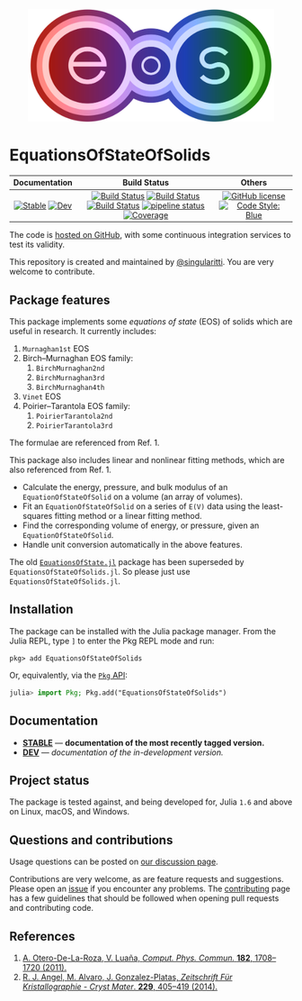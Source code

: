 <div align="center">
  <img src="https://raw.githubusercontent.com/MineralsCloud/EquationsOfStateOfSolids.jl/master/docs/src/assets/logo.png" height="200"><br>
</div>

# EquationsOfStateOfSolids

|                                 **Documentation**                                  |                                                                                                 **Build Status**                                                                                                 |                                        **Others**                                         |
| :--------------------------------------------------------------------------------: | :--------------------------------------------------------------------------------------------------------------------------------------------------------------------------------------------------------------: | :---------------------------------------------------------------------------------------: |
| [![Stable][docs-stable-img]][docs-stable-url] [![Dev][docs-dev-img]][docs-dev-url] | [![Build Status][gha-img]][gha-url] [![Build Status][appveyor-img]][appveyor-url] [![Build Status][cirrus-img]][cirrus-url] [![pipeline status][gitlab-img]][gitlab-url] [![Coverage][codecov-img]][codecov-url] | [![GitHub license][license-img]][license-url] [![Code Style: Blue][style-img]][style-url] |

[docs-stable-img]: https://img.shields.io/badge/docs-stable-blue.svg
[docs-stable-url]: https://singularitti.github.io/MyPkgTemplates.jl/stable
[docs-dev-img]: https://img.shields.io/badge/docs-dev-blue.svg
[docs-dev-url]: https://singularitti.github.io/MyPkgTemplates.jl/dev
[gha-img]: https://github.com/singularitti/MyPkgTemplates.jl/workflows/CI/badge.svg
[gha-url]: https://github.com/singularitti/MyPkgTemplates.jl/actions
[appveyor-img]: https://ci.appveyor.com/api/projects/status/github/singularitti/MyPkgTemplates.jl?svg=true
[appveyor-url]: https://ci.appveyor.com/project/singularitti/MyPkgTemplates-jl
[cirrus-img]: https://api.cirrus-ci.com/github/singularitti/MyPkgTemplates.jl.svg
[cirrus-url]: https://cirrus-ci.com/github/singularitti/MyPkgTemplates.jl
[gitlab-img]: https://gitlab.com/singularitti/MyPkgTemplates.jl/badges/master/pipeline.svg
[gitlab-url]: https://gitlab.com/singularitti/MyPkgTemplates.jl/-/pipelines
[codecov-img]: https://codecov.io/gh/singularitti/MyPkgTemplates.jl/branch/master/graph/badge.svg
[codecov-url]: https://codecov.io/gh/singularitti/MyPkgTemplates.jl
[license-img]: https://img.shields.io/github/license/singularitti/MyPkgTemplates.jl
[license-url]: https://github.com/singularitti/MyPkgTemplates.jl/blob/master/LICENSE
[style-img]: https://img.shields.io/badge/code%20style-blue-4495d1.svg
[style-url]: https://github.com/invenia/BlueStyle

The code is [hosted on GitHub](https://github.com/MineralsCloud/EquationsOfStateOfSolids.jl),
with some continuous integration services to test its validity.

This repository is created and maintained by [@singularitti](https://github.com/singularitti).
You are very welcome to contribute.

## Package features

This package implements some _equations of state_ (EOS) of solids which are
useful in research. It currently includes:

1. `Murnaghan1st` EOS
2. Birch–Murnaghan EOS family:
   1. `BirchMurnaghan2nd`
   2. `BirchMurnaghan3rd`
   3. `BirchMurnaghan4th`
3. `Vinet` EOS
4. Poirier–Tarantola EOS family:
   1. `PoirierTarantola2nd`
   2. `PoirierTarantola3rd`

The formulae are referenced from Ref. 1.

This package also includes linear and nonlinear fitting methods,
which are also referenced from Ref. 1.

- Calculate the energy, pressure, and bulk modulus of an `EquationOfStateOfSolid` on a
  volume (an array of volumes).
- Fit an `EquationOfStateOfSolid` on a series of ``E(V)`` data using the least-squares fitting
  method or a linear fitting method.
- Find the corresponding volume of energy, or pressure, given an `EquationOfStateOfSolid`.
- Handle unit conversion automatically in the above features.

The old [`EquationsOfState.jl`](https://github.com/MineralsCloud/EquationsOfState.jl)
package has been superseded by `EquationsOfStateOfSolids.jl`.
So please just use `EquationsOfStateOfSolids.jl`.

## Installation

The package can be installed with the Julia package manager.
From the Julia REPL, type `]` to enter the Pkg REPL mode and run:

```
pkg> add EquationsOfStateOfSolids
```

Or, equivalently, via the [`Pkg` API](https://pkgdocs.julialang.org/v1/getting-started/):

```julia
julia> import Pkg; Pkg.add("EquationsOfStateOfSolids")
```

## Documentation

- [**STABLE**][docs-stable-url] — **documentation of the most recently tagged version.**
- [**DEV**][docs-dev-url] — _documentation of the in-development version._

## Project status

The package is tested against, and being developed for, Julia `1.6` and above on Linux,
macOS, and Windows.

## Questions and contributions

Usage questions can be posted on [our discussion page][discussions-url].

Contributions are very welcome, as are feature requests and suggestions. Please open an
[issue][issues-url] if you encounter any problems. The [contributing](@ref) page has
a few guidelines that should be followed when opening pull requests and contributing code.

[discussions-url]: https://github.com/MineralsCloud/EquationsOfStateOfSolids.jl/discussions
[issues-url]: https://github.com/MineralsCloud/EquationsOfStateOfSolids.jl/issues
[contrib-url]: https://github.com/MineralsCloud/EquationsOfStateOfSolids.jl/discussions

## References

1. [A. Otero-De-La-Roza, V. Luaña, _Comput. Phys. Commun._ **182**, 1708–1720 (2011).](https://www.sciencedirect.com/science/article/pii/S0010465511001470)
2. [R. J. Angel, M. Alvaro, J. Gonzalez-Platas, _Zeitschrift Für Kristallographie - Cryst Mater_. **229**, 405–419 (2014).](https://www.degruyter.com/document/doi/10.1515/zkri-2013-1711/html)
